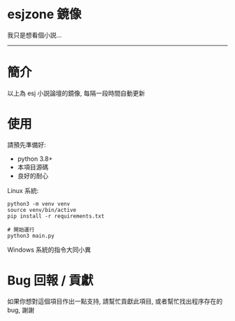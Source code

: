 # esjzone 鏡像

我只是想看個小説...

---

# 簡介

以上為 esj 小説論壇的鏡像, 每隔一段時間自動更新

# 使用

請預先準備好:
- python 3.8+
- 本項目源碼
- 良好的耐心

Linux 系統:

```shell
python3 -m venv venv
source venv/bin/active
pip install -r requirements.txt

# 開始運行
python3 main.py
```

Windows 系統的指令大同小異

# Bug 回報 / 貢獻

如果你想對這個項目作出一點支持, 請幫忙貢獻此項目, 或者幫忙找出程序存在的 bug, 謝謝
